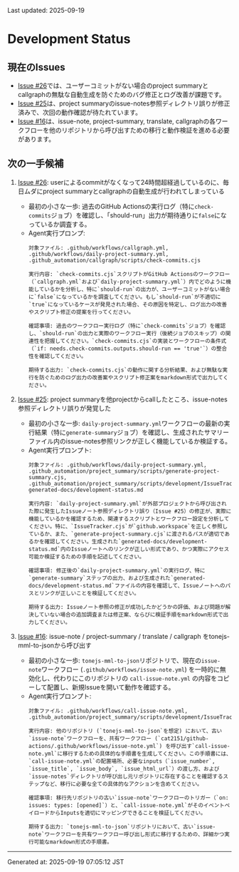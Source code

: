 Last updated: 2025-09-19

# Development Status

## 現在のIssues
- [Issue #26](../issue-notes/26.md)では、ユーザーコミットがない場合のproject summaryとcallgraphの無駄な自動生成を防ぐためのバグ修正とログ改善が課題です。
- [Issue #25](../issue-notes/25.md)は、project summaryのissue-notes参照ディレクトリ誤りが修正済みで、次回の動作確認が待たれています。
- [Issue #16](../issue-notes/16.md)は、issue-note, project-summary, translate, callgraphの各ワークフローを他のリポジトリから呼び出すための移行と動作検証を進める必要があります。

## 次の一手候補
1. [Issue #26](../issue-notes/26.md): userによるcommitがなくなって24時間超経過しているのに、毎日ムダにproject summaryとcallgraphの自動生成が行われてしまっている
   - 最初の小さな一歩: 過去のGitHub Actionsの実行ログ（特に`check-commits`ジョブ）を確認し、「should-run」出力が期待通りに`false`になっているか調査する。
   - Agent実行プロンプ:
     ```
     対象ファイル: .github/workflows/callgraph.yml, .github/workflows/daily-project-summary.yml, .github_automation/callgraph/scripts/check-commits.cjs

     実行内容: `check-commits.cjs`スクリプトがGitHub Actionsのワークフロー（`callgraph.yml`および`daily-project-summary.yml`）内でどのように機能しているかを分析し、特に`should-run`の出力が、ユーザーコミットがない場合に`false`になっているかを調査してください。もし`should-run`が不適切に`true`になっているケースが発見された場合、その原因を特定し、ログ出力の改善やスクリプト修正の提案を行ってください。

     確認事項: 過去のワークフロー実行ログ（特に`check-commits`ジョブ）を確認し、`should-run`の出力と実際のワークフロー実行（後続ジョブのスキップ）の関連性を把握してください。`check-commits.cjs`の実装とワークフローの条件式（`if: needs.check-commits.outputs.should-run == 'true'`）の整合性を確認してください。

     期待する出力: `check-commits.cjs`の動作に関する分析結果、および無駄な実行を防ぐためのログ出力の改善案やスクリプト修正案をmarkdown形式で出力してください。
     ```

2. [Issue #25](../issue-notes/25.md): project summaryを他projectからcallしたところ、issue-notes参照ディレクトリ誤りが発覚した
   - 最初の小さな一歩: `daily-project-summary.yml`ワークフローの最新の実行結果（特に`generate-summary`ジョブ）を確認し、生成されたサマリーファイル内のissue-notes参照リンクが正しく機能しているか検証する。
   - Agent実行プロンプト:
     ```
     対象ファイル: .github/workflows/daily-project-summary.yml, .github_automation/project_summary/scripts/generate-project-summary.cjs, .github_automation/project_summary/scripts/development/IssueTracker.cjs, generated-docs/development-status.md

     実行内容: `daily-project-summary.yml`が外部プロジェクトから呼び出された際に発生したIssueノート参照ディレクトリ誤り（Issue #25）の修正が、実際に機能しているかを確認するため、関連するスクリプトとワークフロー設定を分析してください。特に、`IssueTracker.cjs`が`github.workspace`を正しく参照しているか、また、`generate-project-summary.cjs`に渡されるパスが適切であるかを確認してください。生成された`generated-docs/development-status.md`内のIssueノートへのリンクが正しい形式であり、かつ実際にアクセス可能か検証するための手順を記述してください。

     確認事項: 修正後の`daily-project-summary.yml`の実行ログ、特に`generate-summary`ステップの出力、および生成された`generated-docs/development-status.md`ファイルの内容を確認して、Issueノートへのパスとリンクが正しいことを検証してください。

     期待する出力: Issueノート参照の修正が成功したかどうかの評価、および問題が解決していない場合の追加調査または修正案、ならびに検証手順をmarkdown形式で出力してください。
     ```

3. [Issue #16](../issue-notes/16.md): issue-note / project-summary / translate / callgraph をtonejs-mml-to-jsonから呼び出す
   - 最初の小さな一歩: `tonejs-mml-to-json`リポジトリで、現在の`issue-note`ワークフロー (`.github/workflows/issue-note.yml`) を一時的に無効化し、代わりにこのリポジトリの `call-issue-note.yml` の内容をコピーして配置し、新規Issueを開いて動作を確認する。
   - Agent実行プロンプト:
     ```
     対象ファイル: .github/workflows/call-issue-note.yml, .github_automation/project_summary/scripts/development/IssueTracker.cjs

     実行内容: 他のリポジトリ (`tonejs-mml-to-json`を想定) において、古い`issue-note`ワークフローを、共有ワークフロー (`cat2151/github-actions/.github/workflows/issue-note.yml`) を呼び出す`call-issue-note.yml`に移行するための具体的な手順書を生成してください。この手順書には、`call-issue-note.yml`の配置場所、必要なinputs（`issue_number`, `issue_title`, `issue_body`, `issue_html_url`）の渡し方、および`issue-notes`ディレクトリが呼び出し元リポジトリに存在することを確認するステップなど、移行に必要な全ての具体的なアクションを含めてください。

     確認事項: 移行先リポジトリの古い`issue-note`ワークフローのトリガー（`on: issues: types: [opened]`）と、`call-issue-note.yml`がそのイベントペイロードからInputsを適切にマッピングできることを検証してください。

     期待する出力: `tonejs-mml-to-json`リポジトリにおいて、古い`issue-note`ワークフローを共有ワークフロー呼び出し形式に移行するための、詳細かつ実行可能なmarkdown形式の手順書。

---
Generated at: 2025-09-19 07:05:12 JST
